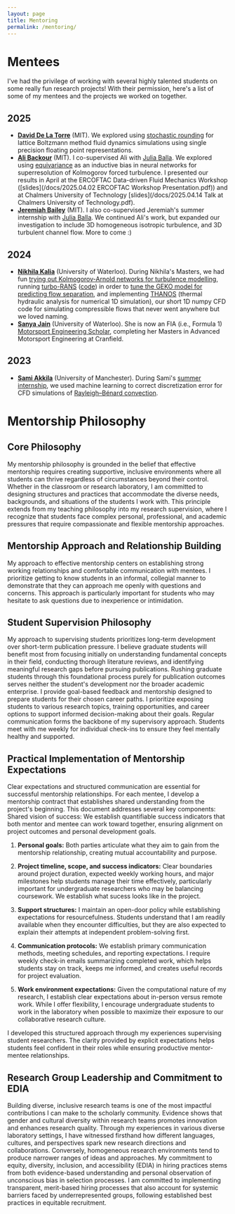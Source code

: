 ```yaml
---
layout: page 
title: Mentoring
permalink: /mentoring/
---
```


# Mentees
I've had the privilege of working with several highly talented students on some really fun research projects! With their permission, here's a list of some of my mentees and the projects we worked on together.

## 2025
- [**David De La Torre**](https://www.linkedin.com/in/david-delatorre/) (MIT). We explored using [stochastic rounding](https://nhigham.com/2020/07/07/what-is-stochastic-rounding/) for lattice Boltzmann method fluid dynamics simulations using single precision floating point representations.
- [**Ali Backour**](https://www.linkedin.com/in/ali-backour-89aa6b237/) (MIT). I co-supervised Ali with [Julia Balla](https://julballa.github.io/). We explored using [equivariance](https://en.wikipedia.org/wiki/Equivariant_map#:~:text=In%20mathematics%2C%20equivariance%20is%20a,the%20action%20of%20the%20group.) as an inductive bias in neural networks for superresolution of Kolmogorov forced turbulence. I presented our results in April at the ERCOFTAC Data-driven Fluid Mechanics Workshop ([slides](/docs/2025.04.02 ERCOFTAC Workshop Presentation.pdf)) and at Chalmers University of Technology [slides](/docs/2025.04.14 Talk at Chalmers University of Technology.pdf).  
- [**Jeremiah Bailey**](https://www.linkedin.com/in/jeremiah-bailey-2650jb510/) (MIT). I also co-supervised Jeremiah's summer internship with [Julia Balla](https://julballa.github.io/). We continued Ali's work, but expanded our investigation to include 3D homogeneous isotropic turbulence, and 3D turbulent channel flow. More to come :)

## 2024
- [**Nikhila Kalia**](https://www.linkedin.com/in/nikhila-kalia/) (University of Waterloo). During Nikhila's Masters, we had fun [trying out Kolmogorov-Arnold networks for turbulence modelling](https://arxiv.org/abs/2505.19366), running [turbo-RANS](https://www.emerald.com/hff/article-abstract/34/8/2986/1234503/Turbo-RANS-straightforward-and-efficient-Bayesian?redirectedFrom=fulltext) ([code](https://github.com/rmcconke/turbo-rans)) in order to [tune the GEKO model for predicting flow separation](https://arxiv.org/abs/2502.11218), and implementing [THANOS](https://github.com/rmcconke/np-thanos) (thermal hydraulic analysis for numerical 1D simulation), our short 1D numpy CFD code for simulating compressible flows that never went anywhere but we loved naming.
- [**Sanya Jain**](https://www.linkedin.com/in/sanya-jain25/) (University of Waterloo). She is now an FIA (i.e., Formula 1) [Motorsport Engineering Scholar](https://www.linkedin.com/feed/update/urn:li:activity:7338776428659847168/), completing her Masters in Advanced Motorsport Engineering at Cranfield. 

## 2023
- [**Sami Akkila**](https://www.linkedin.com/in/samiakkila/) (University of Manchester). During Sami's [summer internship](https://www.linkedin.com/feed/update/urn:li:activity:7104821938128113665/), we used machine learning to correct discretization error for CFD simulations of [Rayleigh–Bénard convection](https://en.wikipedia.org/wiki/Rayleigh%E2%80%93B%C3%A9nard_convection#:~:text=In%20fluid%20thermodynamics%2C%20Rayleigh%E2%80%93B%C3%A9nard,cells%20known%20as%20B%C3%A9nard%20cells.).

# Mentorship Philosophy

## Core Philosophy
My mentorship philosophy is grounded in the belief that effective mentorship requires creating supportive, inclusive environments where all students can thrive regardless of circumstances beyond their control. Whether in the classroom or research laboratory, I am committed to designing structures and practices that accommodate the diverse needs, backgrounds, and situations of the students I work with. This principle extends from my teaching philosophy into my research supervision, where I recognize that students face complex personal, professional, and academic pressures that require compassionate and flexible mentorship approaches.

## Mentorship Approach and Relationship Building

My approach to effective mentorship centers on establishing strong working relationships and comfortable communication with mentees. I prioritize getting to know students in an informal, collegial manner to demonstrate that they can approach me openly with questions and concerns. This approach is particularly important for students who may hesitate to ask questions due to inexperience or intimidation.

## Student Supervision Philosophy
My approach to supervising students prioritizes long-term development over short-term publication pressure. I believe graduate students will benefit most from focusing initially on understanding fundamental concepts in their field, conducting thorough literature reviews, and identifying meaningful research gaps before pursuing publications. Rushing graduate students through this foundational process purely for publication outcomes serves neither the student's development nor the broader academic enterprise.
I provide goal-based feedback and mentorship designed to prepare students for their chosen career paths. I prioritize exposing students to various research topics, training opportunities, and career options to support informed decision-making about their goals. 
Regular communication forms the backbone of my supervisory approach. Students meet with me weekly for individual check-ins to ensure they feel mentally healthy and supported. 

## Practical Implementation of Mentorship Expectations
Clear expectations and structured communication are essential for successful mentorship relationships. For each mentee, I develop a mentorship contract that establishes shared understanding from the project's beginning. This document addresses several key components:
Shared vision of success: We establish quantifiable success indicators that both mentor and mentee can work toward together, ensuring alignment on project outcomes and personal development goals.

1. **Personal goals:** Both parties articulate what they aim to gain from the mentorship relationship, creating mutual accountability and purpose.

2. **Project timeline, scope, and success indicators:** Clear boundaries around project duration, expected weekly working hours, and major milestones help students manage their time effectively, particularly important for undergraduate researchers who may be balancing coursework. We establish what sucess looks like in the project.

3. **Support structures:** I maintain an open-door policy while establishing expectations for resourcefulness. Students understand that I am readily available when they encounter difficulties, but they are also expected to explain their attempts at independent problem-solving first.

4. **Communication protocols:** We establish primary communication methods, meeting schedules, and reporting expectations. I require weekly check-in emails summarizing completed work, which helps students stay on track, keeps me informed, and creates useful records for project evaluation.

5. **Work environment expectations:** Given the computational nature of my research, I establish clear expectations about in-person versus remote work. While I offer flexibility, I encourage undergraduate students to work in the laboratory when possible to maximize their exposure to our collaborative research culture.

I developed this structured approach through my experiences supervising student researchers. The clarity provided by explicit expectations helps students feel confident in their roles while ensuring productive mentor-mentee relationships.

## Research Group Leadership and Commitment to EDIA
Building diverse, inclusive research teams is one of the most impactful contributions I can make to the scholarly community. Evidence shows that gender and cultural diversity within research teams promotes innovation and enhances research quality. Through my experiences in various diverse laboratory settings, I have witnessed firsthand how different languages, cultures, and perspectives spark new research directions and collaborations. Conversely, homogeneous research environments tend to produce narrower ranges of ideas and approaches.
My commitment to equity, diversity, inclusion, and accessibility (EDIA) in hiring practices stems from both evidence-based understanding and personal observation of unconscious bias in selection processes. I am committed to implementing transparent, merit-based hiring processes that also account for systemic barriers faced by underrepresented groups, following established best practices in equitable recruitment.
